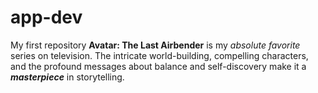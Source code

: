 # app-dev
My first repository
**Avatar: The Last Airbender** is my *absolute favorite* series on television. The intricate world-building, compelling characters, and the profound messages about balance and self-discovery make it a ***masterpiece*** in storytelling.
